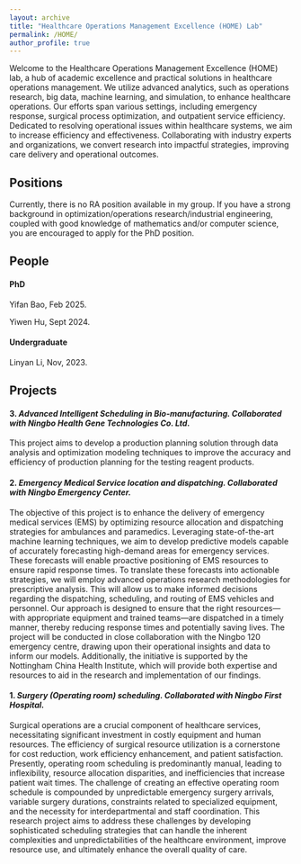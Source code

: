 ```yaml
---
layout: archive
title: "Healthcare Operations Management Excellence (HOME) Lab"
permalink: /HOME/
author_profile: true
---
```



Welcome to the Healthcare Operations Management Excellence (HOME) lab, a hub of academic excellence and practical solutions in healthcare operations management. We utilize advanced analytics, such as operations research, big data, machine learning, and simulation, to enhance healthcare operations. Our efforts span various settings, including emergency response, surgical process optimization, and outpatient service efficiency. Dedicated to resolving operational issues within healthcare systems, we aim to increase efficiency and effectiveness. Collaborating with industry experts and organizations, we convert research into impactful strategies, improving care delivery and operational outcomes. 

## Positions
Currently, there is no RA position available in my group. If you have a strong background in optimization/operations research/industrial engineering, coupled with good knowledge of mathematics and/or computer science, you are encouraged to apply for the PhD position.


## People

#### PhD


Yifan Bao, Feb 2025.

Yiwen Hu, Sept 2024.


#### Undergraduate

Linyan Li, Nov, 2023.



## Projects

#### 3\. _Advanced Intelligent Scheduling in Bio-manufacturing. Collaborated with **Ningbo Health Gene Technologies Co. Ltd**._

This project aims to develop a production planning solution through data analysis and optimization modeling techniques to improve the accuracy and efficiency of production planning for the testing reagent products.

#### 2\. _Emergency Medical Service location and dispatching. Collaborated with **Ningbo Emergency Center**._

The objective of this project is to enhance the delivery of emergency medical services (EMS) by optimizing resource allocation and dispatching strategies for ambulances and paramedics. Leveraging state-of-the-art machine learning techniques, we aim to develop predictive models capable of accurately forecasting high-demand areas for emergency services. These forecasts will enable proactive positioning of EMS resources to ensure rapid response times. To translate these forecasts into actionable strategies, we will employ advanced operations research methodologies for prescriptive analysis. This will allow us to make informed decisions regarding the dispatching, scheduling, and routing of EMS vehicles and personnel. Our approach is designed to ensure that the right resources—with appropriate equipment and trained teams—are dispatched in a timely manner, thereby reducing response times and potentially saving lives. The project will be conducted in close collaboration with the Ningbo 120 emergency centre, drawing upon their operational insights and data to inform our models. Additionally, the initiative is supported by the Nottingham China Health Institute, which will provide both expertise and resources to aid in the research and implementation of our findings.

#### 1\. _Surgery (Operating room) scheduling. Collaborated with **Ningbo First Hospital**._

Surgical operations are a crucial component of healthcare services, necessitating significant investment in costly equipment and human resources. The efficiency of surgical resource utilization is a cornerstone for cost reduction, work efficiency enhancement, and patient satisfaction. Presently, operating room scheduling is predominantly manual, leading to inflexibility, resource allocation disparities, and inefficiencies that increase patient wait times. The challenge of creating an effective operating room schedule is compounded by unpredictable emergency surgery arrivals, variable surgery durations, constraints related to specialized equipment, and the necessity for interdepartmental and staff coordination. This research project aims to address these challenges by developing sophisticated scheduling strategies that can handle the inherent complexities and unpredictabilities of the healthcare environment, improve resource use, and ultimately enhance the overall quality of care.

